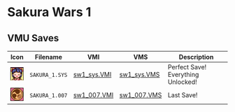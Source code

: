 # Sakura Wars 1

## VMU Saves

| Icon | Filename | VMI | VMS | Description |
|------|----------|-----|-----|-------------|
| ![Sakura Wars 1](../icons/SAKURA_1.SYS.GIF) | `SAKURA_1.SYS` | [sw1_sys.VMI](sw1_sys.VMI) | [sw1_sys.VMS](sw1_sys.VMS) | Perfect Save! Everything Unlocked! |
| ![Sakura Wars 1](../icons/SAKURA_1.007.GIF) | `SAKURA_1.007` | [sw1_007.VMI](sw1_007.VMI) | [sw1_007.VMS](sw1_007.VMS) | Last Save! |
